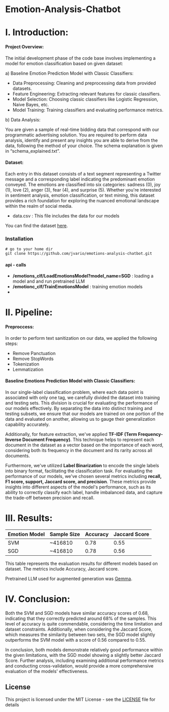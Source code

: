 # Emotion-Analysis-Chatbot

# I.  Introduction:

#### Project Overview:
The initial development phase of the code base involves implementing a model for emotion classification based on given dataset:

a) Baseline Emotion Prediction Model with Classic Classifiers:

  - Data Preprocessing: Cleaning and preprocessing data from provided datasets.
  - Feature Engineering: Extracting relevant features for classic classifiers.
  - Model Selection: Choosing classic classifiers like Logistic Regression, Naive Bayes, etc.
  - Model Training: Training classifiers and evaluating performance metrics.
    
b) Data Analysis:

 You are given a sample of real-time bidding data that correspond with
our programmatic advertising solution. You are required to perform data
analysis, identify and present any insights you are able to derive from the data,
following the method of your choice. The schema explanation is given in
“schema_explained.txt”.


#### Dataset:
Each entry in this dataset consists of a text segment representing a Twitter message and a corresponding label indicating the predominant emotion conveyed. The emotions are classified into six categories: sadness (0), joy (1), love (2), anger (3), fear (4), and surprise (5). Whether you're interested in sentiment analysis, emotion classification, or text mining, this dataset provides a rich foundation for exploring the nuanced emotional landscape within the realm of social media.

- data.csv : This file includes the data for our models

You can find the dataset [here](https://www.kaggle.com/datasets/nelgiriyewithana/emotions/data).


### Installation

    # go to your home dir
    git clone https://github.com/jvario/emotions-analysis-chatbot.git


  #### api - calls
 - **/emotions_clf/LoadEmotionsModel?model_name=SGD** :  loading a model and and run pretrained LLM
 - **/emotionc_clf/TrainEmotionsModel** : training emotion models
 - 
# II.  Pipeline:

#### Preproccess:
In order to perform text sanitization on our data, we applied the following steps:

- Remove Panctuation
- Remove StopWords
- Tokenization
- Lemmatization

#### Baseline Emotions Prediction Model with Classic Classifiers:
In our single-label classification problem, where each data point is associated with only one tag, we carefully divided the dataset into training and testing sets. This division is crucial for evaluating the performance of our models effectively. By separating the data into distinct training and testing subsets, we ensure that our models are trained on one portion of the data and evaluated on another, allowing us to gauge their generalization capability accurately. 

Additionally, for feature extraction, we've applied **TF-IDF (Term Frequency-Inverse Document Frequency)**. This technique helps to represent each document in the dataset as a vector based on the importance of each word, considering both its frequency in the document and its rarity across all documents.

Furthermore, we've utilized **Label Binarization** to encode the single labels into binary format, facilitating the classification task.
For evaluating the performance of our models, we've chosen several metrics including **recall, F1 score, support, Jaccard score, and precision**. These metrics provide insights into different aspects of the model's performance, such as its ability to correctly classify each label, handle imbalanced data, and capture the trade-off between precision and recall.


# III.  Results:

| Emotion Model | Sample Size | Accuracy | Jaccard Score |
|-------|-------------|----------|---------------|
| SVM   | ~416810      | 0.78     | 0.55          |
| SGD   | ~416810      | 0.78     | 0.56          |

This table represents the evaluation results for different models based on dataset. The metrics include Accuracy, Jaccard score.

Pretrained LLM used for augmented generation was [Gemma](https://huggingface.co/blog/gemma).

# IV. Conclusion:
Both the SVM and SGD models have similar accuracy scores of 0.68, indicating that they correctly predicted around 68% of the samples. This level of accuracy is quite commendable, considering the time limitation and dataset constraints. Additionally, when considering the Jaccard Score, which measures the similarity between two sets, the SGD model slightly outperforms the SVM model with a score of 0.56 compared to 0.55.

In conclusion, both models demonstrate relatively good performance within the given limitations, with the SGD model showing a slightly better Jaccard Score. Further analysis, including examining additional performance metrics and conducting cross-validation, would provide a more comprehensive evaluation of the models' effectiveness.
## License
This project is licensed under the MIT License - see the [LICENSE](LICENSE) file for details
